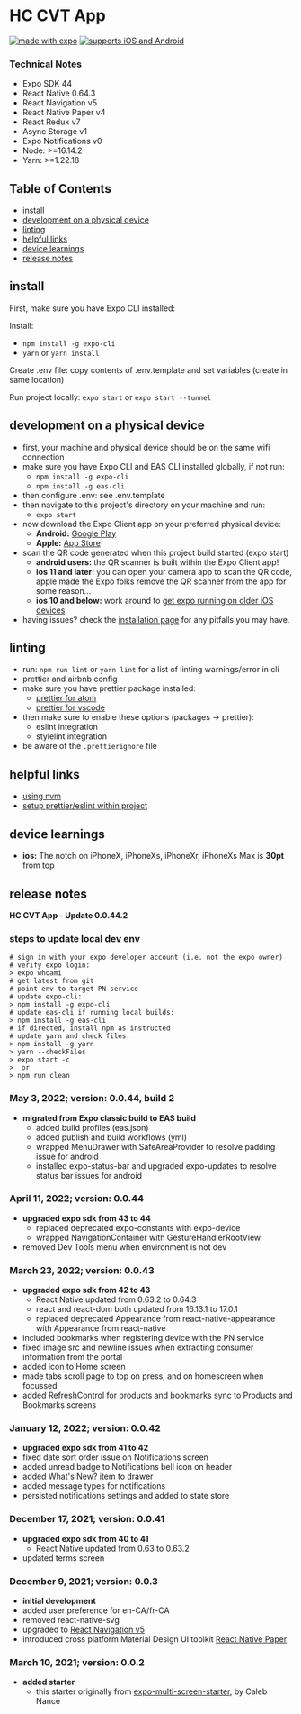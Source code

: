 # HC CVT App


[![made with expo](https://img.shields.io/badge/MADE%20WITH%20EXPO-000.svg?style=for-the-badge&logo=expo&labelColor=4630eb&logoWidth=20)](https://github.com/expo/expo) [![supports iOS and Android](https://img.shields.io/badge/Platforms-Native-4630EB.svg?style=for-the-badge&logo=EXPO&labelColor=000&logoColor=fff)](https://github.com/expo/expo)

### Technical Notes

- Expo SDK 44
- React Native 0.64.3
- React Navigation v5
- React Native Paper v4
- React Redux v7
- Async Storage v1
- Expo Notifications v0
- Node: >=16.14.2
- Yarn: >=1.22.18

## Table of Contents

- [install](#install)
- [development on a physical device](#development-on-a-physical-device)
- [linting](#linting)
- [helpful links](#helpful-links)
- [device learnings](#device-learnings)
- [release notes](#release-notes)

## install

First, make sure you have Expo CLI installed: 

Install: 

- `npm install -g expo-cli`
- `yarn` or `yarn install`

Create .env file: copy contents of .env.template and set variables (create in same location)

Run project locally: `expo start` or `expo start --tunnel`

## development on a physical device

- first, your machine and physical device should be on the same wifi connection
- make sure you have Expo CLI and EAS CLI installed globally, if not run:
  - `npm install -g expo-cli`
  - `npm install -g eas-cli`
- then configure .env: see .env.template
- then navigate to this project's directory on your machine and run:
  - `expo start`
- now download the Expo Client app on your preferred physical device:
  - **Android:** [Google Play](https://play.google.com/store/apps/details?id=host.exp.exponent)
  - **Apple:** [App Store](https://itunes.apple.com/us/app/expo-client/id982107779)
- scan the QR code generated when this project build started (expo start)
  - **android users:** the QR scanner is built within the Expo Client app!
  - **ios 11 and later:** you can open your camera app to scan the QR code, apple made the Expo folks remove the QR scanner from the app for some reason...
  - **ios 10 and below:** work around to [get expo running on older iOS devices](https://blog.calebnance.com/expo/getting-expo-to-work-on-older-iphones-with-no-qr-support.html)
- having issues? check the [installation page](https://docs.expo.dev/get-started/installation/) for any pitfalls you may have.

## linting

- run: `npm run lint` or `yarn lint` for a list of linting warnings/error in cli
- prettier and airbnb config
- make sure you have prettier package installed:
  - [prettier for atom](https://atom.io/packages/prettier-atom)
  - [prettier for vscode](https://marketplace.visualstudio.com/items?itemName=esbenp.prettier-vscode)
- then make sure to enable these options (packages → prettier):
  - eslint integration
  - stylelint integration
- be aware of the `.prettierignore` file

## helpful links

- [using nvm](https://davidwalsh.name/nvm)
- [setup prettier/eslint within project](https://blog.echobind.com/integrating-prettier-eslint-airbnb-style-guide-in-vscode-47f07b5d7d6a)

## device learnings

- **ios:** The notch on iPhoneX, iPhoneXs, iPhoneXr, iPhoneXs Max is **30pt** from top

## release notes

**HC CVT App - Update 0.0.44.2**

### steps to update local dev env
````
# sign in with your expo developer account (i.e. not the expo owner)
# verify expo login:
> expo whoami
# get latest from git
# point env to target PN service
# update expo-cli:
> npm install -g expo-cli
# update eas-cli if running local builds:
> npm install -g eas-cli
# if directed, install npm as instructed
# update yarn and check files:
> npm install -g yarn
> yarn --checkFiles
> expo start -c
>  or
> npm run clean
````

### May 3, 2022; version: 0.0.44, build 2

- **migrated from Expo classic build to EAS build**
  - added build profiles (eas.json)
  - added publish and build workflows (yml)
  - wrapped MenuDrawer with SafeAreaProvider to resolve padding issue for android
  - installed expo-status-bar and upgraded expo-updates to resolve status bar issues for android

### April 11, 2022; version: 0.0.44

- **upgraded expo sdk from 43 to 44**
  - replaced deprecated expo-constants with expo-device
  - wrapped NavigationContainer with GestureHandlerRootView
- removed Dev Tools menu when environment is not dev

### March 23, 2022; version: 0.0.43

- **upgraded expo sdk from 42 to 43**
  - React Native updated from 0.63.2 to 0.64.3
  - react and react-dom both updated from 16.13.1 to 17.0.1
  - replaced deprecated Appearance from react-native-appearance with Appearance from react-native
- included bookmarks when registering device with the PN service
- fixed image src and newline issues when extracting consumer information from the portal
- added icon to Home screen
- made tabs scroll page to top on press, and on homescreen when focussed
- added RefreshControl for products and bookmarks sync to Products and Bookmarks screens

### January 12, 2022; version: 0.0.42

- **upgraded expo sdk from 41 to 42**
- fixed date sort order issue on Notifications screen
- added unread badge to Notifications bell icon on header
- added What's New? item to drawer
- added message types for notifications
- persisted notifications settings and added to state store

### December 17, 2021; version: 0.0.41

- **upgraded expo sdk from 40 to 41**
  - React Native updated from 0.63 to 0.63.2
- updated terms screen

### December 9, 2021; version: 0.0.3

- **initial development**
- added user preference for en-CA/fr-CA
- removed react-native-svg
- upgraded to [React Navigation v5](https://reactnavigation.org/docs/upgrading-from-4.x/)
- introduced cross platform Material Design UI toolkit [React Native Paper](https://reactnativepaper.com/)

### March 10, 2021; version: 0.0.2

- **added starter**
  - this starter originally from [expo-multi-screen-starter](https://github.com/calebnance/expo-multi-screen-starter), by Caleb Nance
